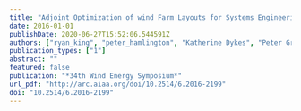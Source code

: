 ```yaml
---
title: "Adjoint Optimization of wind Farm Layouts for Systems Engineering Analysis"
date: 2016-01-01
publishDate: 2020-06-27T15:52:06.544591Z
authors: ["ryan_king", "peter_hamlington", "Katherine Dykes", "Peter Graf"]
publication_types: ["1"]
abstract: ""
featured: false
publication: "*34th Wind Energy Symposium*"
url_pdf: "http://arc.aiaa.org/doi/10.2514/6.2016-2199"
doi: "10.2514/6.2016-2199"
---
```



